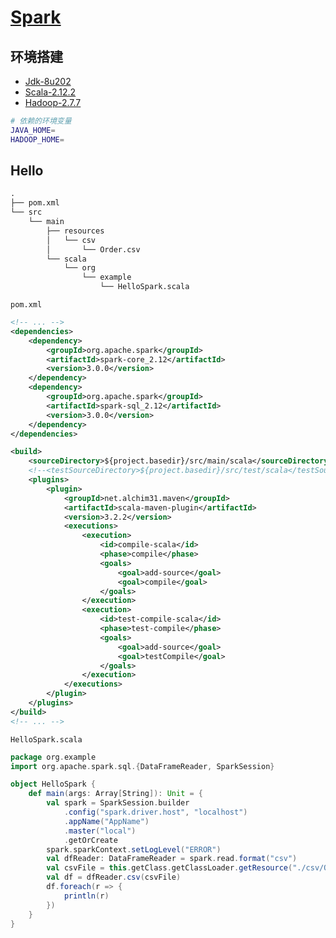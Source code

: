 <link rel="stylesheet" href="https://zhmhbest.gitee.io/hellomathematics/style/index.css">
<script src="https://zhmhbest.gitee.io/hellomathematics/style/index.js"></script>

# [Spark](../index.html)

<!--
https://archive.apache.org/dist/spark/
https://mirrors.tuna.tsinghua.edu.cn/apache/spark/

http://spark.apachecn.org/#/
-->

## 环境搭建

- [Jdk-8u202](https://www.oracle.com/java/technologies/javase/javase8-archive-downloads.html)
- [Scala-2.12.2](https://www.scala-lang.org/download/2.12.2.html)
- [Hadoop-2.7.7](https://archive.apache.org/dist/hadoop/common/hadoop-2.7.7/)

```bash
# 依赖的环境变量
JAVA_HOME=
HADOOP_HOME=
```

## Hello

```txt
.
├── pom.xml
└── src
    └── main
        ├── resources
        │   └── csv
        │       └── Order.csv
        └── scala
            └── org
                └── example
                    └── HelloSpark.scala
```

`pom.xml`

```xml
<!-- ... -->
<dependencies>
    <dependency>
        <groupId>org.apache.spark</groupId>
        <artifactId>spark-core_2.12</artifactId>
        <version>3.0.0</version>
    </dependency>
    <dependency>
        <groupId>org.apache.spark</groupId>
        <artifactId>spark-sql_2.12</artifactId>
        <version>3.0.0</version>
    </dependency>
</dependencies>

<build>
    <sourceDirectory>${project.basedir}/src/main/scala</sourceDirectory>
    <!--<testSourceDirectory>${project.basedir}/src/test/scala</testSourceDirectory>-->
    <plugins>
        <plugin>
            <groupId>net.alchim31.maven</groupId>
            <artifactId>scala-maven-plugin</artifactId>
            <version>3.2.2</version>
            <executions>
                <execution>
                    <id>compile-scala</id>
                    <phase>compile</phase>
                    <goals>
                        <goal>add-source</goal>
                        <goal>compile</goal>
                    </goals>
                </execution>
                <execution>
                    <id>test-compile-scala</id>
                    <phase>test-compile</phase>
                    <goals>
                        <goal>add-source</goal>
                        <goal>testCompile</goal>
                    </goals>
                </execution>
            </executions>
        </plugin>
    </plugins>
</build>
<!-- ... -->
```

`HelloSpark.scala`

```scala
package org.example
import org.apache.spark.sql.{DataFrameReader, SparkSession}

object HelloSpark {
    def main(args: Array[String]): Unit = {
        val spark = SparkSession.builder
            .config("spark.driver.host", "localhost")
            .appName("AppName")
            .master("local")
            .getOrCreate
        spark.sparkContext.setLogLevel("ERROR")
        val dfReader: DataFrameReader = spark.read.format("csv")
        val csvFile = this.getClass.getClassLoader.getResource("./csv/Order.csv").getFile
        val df = dfReader.csv(csvFile)
        df.foreach(r => {
            println(r)
        })
    }
}
```

